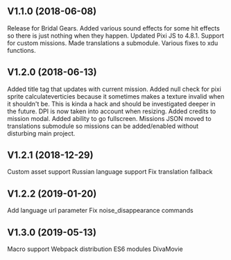## V1.1.0 (2018-06-08)

Release for Bridal Gears.
Added various sound effects for some hit effects so there is just nothing when they happen.
Updated Pixi JS to 4.8.1.
Support for custom missions.
Made translations a submodule.
Various fixes to xdu functions.

## V1.2.0 (2018-06-13)

Added title tag that updates with current mission.
Added null check for pixi sprite calculateverticies because it sometimes makes a texture invalid when it shouldn't be. This is kinda a hack and should be investigated deeper in the future.
DPI is now taken into account when resizing.
Added credits to mission modal.
Added ability to go fullscreen.
Missions JSON moved to translations submodule so missions can be added/enabled without disturbing main project.

## V1.2.1 (2018-12-29)

Custom asset support
Russian language support
Fix translation fallback

## V1.2.2 (2019-01-20)

Add language url parameter
Fix noise\_disappearance commands

## V1.3.0 (2019-05-13)

Macro support
Webpack distribution
ES6 modules
DivaMovie
